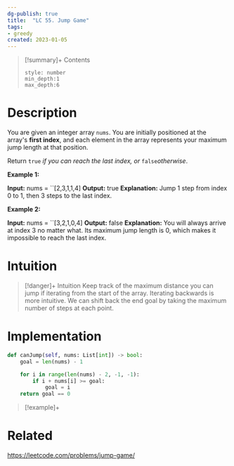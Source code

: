 ```yaml
---
dg-publish: true
title:  "LC 55. Jump Game"
tags:
- greedy
created: 2023-01-05
---
```


>[!summary]+ Contents
>```toc
>style: number
>min_depth:1
>max_depth:6
>```

# Description
You are given an integer array `nums`. You are initially positioned at the array's **first index**, and each element in the array represents your maximum jump length at that position.

Return `true` _if you can reach the last index, or_ `false`_otherwise_.

**Example 1:**

**Input:** nums = ``[2,3,1,1,4]
**Output:** true
**Explanation:** Jump 1 step from index 0 to 1, then 3 steps to the last index.

**Example 2:**

**Input:** nums = ``[3,2,1,0,4]
**Output:** false
**Explanation:** You will always arrive at index 3 no matter what. Its maximum jump length is 0, which makes it impossible to reach the last index.

# Intuition

>[!danger]+ Intuition
>Keep track of the maximum distance you can jump if iterating from the start of the array. Iterating backwards is more intuitive. We can shift back the end goal by taking the maximum number of steps at each point.

# Implementation
```python
def canJump(self, nums: List[int]) -> bool:
	goal = len(nums) - 1

	for i in range(len(nums) - 2, -1, -1):
		if i + nums[i] >= goal:
			goal = i
	return goal == 0
```

>[!example]+ 


# Related
https://leetcode.com/problems/jump-game/